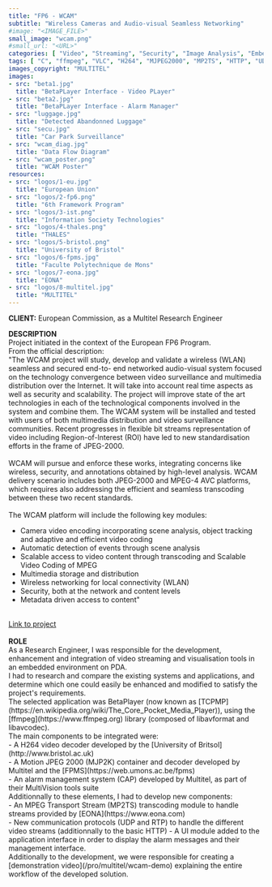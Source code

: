 ```yaml
---
title: "FP6 - WCAM"
subtitle: "Wireless Cameras and Audio-visual Seamless Networking"
#image: "<IMAGE_FILE>"
small_image: "wcam.png"
#small_url: "<URL>"
categories: [ "Video", "Streaming", "Security", "Image Analysis", "Embedded" ]
tags: [ "C", "ffmpeg", "VLC", "H264", "MJPEG2000", "MP2TS", "HTTP", "UDP", "RTP", "Visual Studio", "Linux", "Windows CE", "PDA" ]
images_copyright: "MULTITEL"
images:
- src: "beta1.jpg"
  title: "BetaPLayer Interface - Video PLayer"
- src: "beta2.jpg"
  title: "BetaPLayer Interface - Alarm Manager"
- src: "luggage.jpg"
  title: "Detected Abandonned Luggage"
- src: "secu.jpg"
  title: "Car Park Surveillance"
- src: "wcam_diag.jpg"
  title: "Data Flow Diagram"
- src: "wcam_poster.png"
  title: "WCAM Poster"
resources:
- src: "logos/1-eu.jpg"
  title: "European Union"
- src: "logos/2-fp6.png"
  title: "6th Framework Program"
- src: "logos/3-ist.png"
  title: "Information Society Technologies"
- src: "logos/4-thales.png"
  title: "THALES"
- src: "logos/5-bristol.png"
  title: "University of Bristol"
- src: "logos/6-fpms.jpg"
  title: "Faculte Polytechnique de Mons"
- src: "logos/7-eona.jpg"
  title: "EONA"
- src: "logos/8-multitel.jpg"
  title: "MULTITEL"
---
```


<b>CLIENT:</b> European Commission, as a Multitel Research Engineer<br>

<b>DESCRIPTION</b><br>
Project initiated in the context of the European FP6 Program.<br>
From the official description:<br>
"The WCAM project will study, develop and validate a wireless (WLAN) seamless and secured end-to- end networked audio-visual system focused on the technology convergence between video surveillance and multimedia distribution over the Internet. It will take into account real time aspects as well as security and scalability. The project will improve state of the art technologies in each of the technological components involved in the system and combine them. The WCAM system will be installed and tested with users of both multimedia distribution and video surveillance communities. Recent progresses in flexible bit streams representation of video including Region-of-lnterest (ROI) have led to new standardisation efforts in the frame of JPEG-2000.<br>
<br>
WCAM will pursue and enforce these works, integrating concerns like wireless, security, and annotations obtained by high-level analysis. WCAM delivery scenario includes both JPEG-2000 and MPEG-4 AVC platforms, which requires also addressing the efficient and seamless transcoding between these two recent standards.<br>
<br>
The WCAM platform will include the following key modules:<br>
- Camera video encoding incorporating scene analysis, object tracking and adaptive and efficient video coding<br>
- Automatic detection of events through scene analysis<br>
- Scalable access to video content through transcoding and Scalable Video Coding of MPEG<br>
- Multimedia storage and distribution<br>
- Wireless networking for local connectivity (WLAN)<br>
- Security, both at the network and content levels<br>
- Metadata driven access to content"<br>
<br>
<a href="https://cordis.europa.eu/project/rcn/71248_en.html" target="_blank">Link to project</a><br>
<br>
<b>ROLE</b><br>
As a Research Engineer, I was responsible for the development, enhancement and integration of video streaming and visualisation tools in an embedded environment on PDA.<br>
I had to research and compare the existing systems and applications, and determine which one could easily be enhanced and modified to satisfy the project's requirements.<br>
The selected application was BetaPlayer (now known as [TCPMP](https://en.wikipedia.org/wiki/The_Core_Pocket_Media_Player)), using the [ffmpeg](https://www.ffmpeg.org) library (composed of libavformat and libavcodec).<br>
The main components to be integrated were:<br>
- A H264 video decoder developed by the [University of Britsol](http://www.bristol.ac.uk)<br>
- A Motion JPEG 2000 (MJP2K) container and decoder developed by Multitel and the [FPMS](https://web.umons.ac.be/fpms)<br>
- An alarm management system (CAP) developed by Multitel, as part of their MultiVision tools suite<br>
Additionnally to these elements, I had to develop new components:<br>
- An MPEG Transport Stream (MP2TS) transcoding module to handle streams provided by [EONA](https://www.eona.com)<br>
- New communication protocols (UDP and RTP) to handle the different video streams (additionnally to the basic HTTP)
- A UI module added to the application interface in order to display the alarm messages and their management interface.<br>
Additionally to the development, we were responsible for creating a [demonstration video](/pro/multitel/wcam-demo) explaining the entire workflow of the developed solution.<br>
